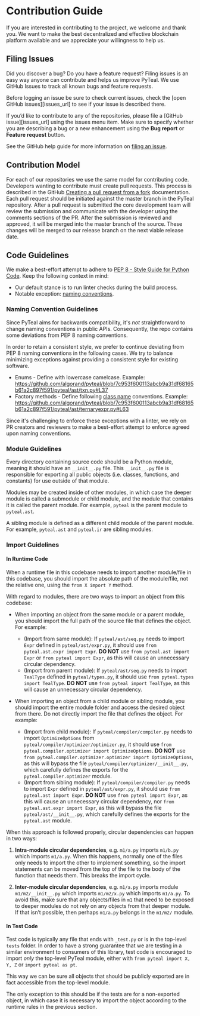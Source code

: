 # Contribution Guide

If you are interested in contributing to the project, we welcome and thank you. We want to make the best decentralized and effective blockchain platform available and we appreciate your willingness to help us.

## Filing Issues

Did you discover a bug? Do you have a feature request? Filing issues is an easy way anyone can contribute and helps us improve PyTeal. We use GitHub Issues to track all known bugs and feature requests.

Before logging an issue be sure to check current issues, check the [open GitHub issues][issues_url] to see if your issue is described there.

If you’d like to contribute to any of the repositories, please file a [GitHub issue][issues_url] using the issues menu item. Make sure to specify whether you are describing a bug or a new enhancement using the **Bug report** or **Feature request** button.

See the GitHub help guide for more information on [filing an issue](https://help.github.com/en/articles/creating-an-issue).

## Contribution Model

For each of our repositories we use the same model for contributing code. Developers wanting to  contribute must create pull requests. This process is described in the GitHub [Creating a pull request from a fork](https://help.github.com/en/articles/creating-a-pull-request-from-a-fork) documentation. Each pull request should be initiated against the master branch in the PyTeal repository.  After a pull request is submitted the core development team will review the submission and communicate with the developer using the comments sections of the PR. After the submission is reviewed and approved, it will be merged into the master branch of the source. These changes will be merged to our release branch on the next viable release date.

## Code Guidelines

We make a best-effort attempt to adhere to [PEP 8 - Style Guide for Python Code](https://www.python.org/dev/peps/pep-0008/).  Keep the following context in mind:
* Our default stance is to run linter checks during the build process.
* Notable exception:  [naming conventions](https://peps.python.org/pep-0008/#naming-conventions).

### Naming Convention Guidelines
Since PyTeal aims for backwards compatibility, it's _not_ straightforward to change naming conventions in public APIs.  Consequently, the repo contains some deviations from PEP 8 naming conventions.

In order to retain a consistent style, we prefer to continue deviating from PEP 8 naming conventions in the following cases.  We try to balance minimizing exceptions against providing a consistent style for existing software.
* Enums - Define with lowercase camelcase.  Example:  https://github.com/algorand/pyteal/blob/7c953f600113abcb9a31df68165b61a2c897f591/pyteal/ast/txn.py#L37
* Factory methods - Define following [class name](https://peps.python.org/pep-0008/#class-names) conventions.  Example:  https://github.com/algorand/pyteal/blob/7c953f600113abcb9a31df68165b61a2c897f591/pyteal/ast/ternaryexpr.py#L63

Since it's challenging to enforce these exceptions with a linter, we rely on PR creators and reviewers to make a best-effort attempt to enforce agreed upon naming conventions.

### Module Guidelines

Every directory containing source code should be a Python module, meaning it should have an `__init__.py` file. This `__init__.py` file is responsible for exporting all public objects (i.e. classes, functions, and constants) for use outside of that module.

Modules may be created inside of other modules, in which case the deeper module is called a submodule or child module, and the module that contains it is called the parent module. For example, `pyteal` is the parent module to `pyteal.ast`.

A sibling module is defined as a different child module of the parent module. For example, `pyteal.ast` and `pyteal.ir` are sibling modules.

### Import Guidelines

#### In Runtime Code

When a runtime file in this codebase needs to import another module/file in this codebase, you should import the absolute path of the module/file, not the relative one, using the `from X import Y` method.

With regard to modules, there are two ways to import an object from this codebase:

* When importing an object from the same module or a parent module, you should import the full path of the source file that defines the object. For example:
    * (Import from same module): If `pyteal/ast/seq.py` needs to import `Expr` defined in `pyteal/ast/expr.py`, it should use `from pyteal.ast.expr import Expr`. **DO NOT** use `from pyteal.ast import Expr` or `from pyteal import Expr`, as this will cause an unnecessary circular dependency.
    * (Import from parent module): If `pyteal/ast/seq.py` needs to import `TealType` defined in `pyteal/types.py`, it should use `from pyteal.types import TealType`. **DO NOT** use `from pyteal import TealType`, as this will cause an unnecessary circular dependency.

* When importing an object from a child module or sibling module, you should import the entire module folder and access the desired object from there. Do not directly import the file that defines the object. For example:
    * (Import from child module): If `pyteal/compiler/compiler.py` needs to import `OptimizeOptions` from `pyteal/compiler/optimizer/optimizer.py`, it should use `from pyteal.compiler.optimizer import OptimizeOptions`. **DO NOT** use `from pyteal.compiler.optimizer.optimizer import OptimizeOptions`, as this will bypass the file `pyteal/compiler/optimizer/__init__.py`, which carefully defines the exports for the `pyteal.compiler.optimizer` module.
    * (Import from sibling module): If `pyteal/compiler/compiler.py` needs to import `Expr` defined in `pyteal/ast/expr.py`, it should use `from pyteal.ast import Expr`. **DO NOT** use `from pyteal import Expr`, as this will cause an unnecessary circular dependency, nor `from pyteal.ast.expr import Expr`, as this will bypass the file `pyteal/ast/__init__.py`, which carefully defines the
    exports for the `pyteal.ast` module.

When this approach is followed properly, circular dependencies can happen in two ways:
1. **Intra-module circular dependencies**, e.g. `m1/a.py` imports `m1/b.py` which imports `m1/a.py`. 
   When this happens, normally one of the files only needs to import the other to implement something,
   so the import statements can be moved from the top of the file to the body of the function that
   needs them. This breaks the import cycle.

2. **Inter-module circular dependencies**, e.g. `m1/a.py` imports module `m1/m2/__init__.py` which 
   imports `m1/m2/x.py` which imports `m1/a.py`. To avoid this, make sure that any objects/files in
   `m1` that need to be exposed to deeper modules do not rely on any objects from that deeper module.
   If that isn’t possible, then perhaps `m1/a.py` belongs in the `m1/m2/` module.

#### In Test Code

Test code is typically any file that ends with `_test.py` or is in the top-level `tests` folder. In
order to have a strong guarantee that we are testing in a similar environment to consumers of this
library, test code is encouraged to import _only_ the top-level PyTeal module, either with
`from pyteal import X, Y, Z` or `import pyteal as pt`.

This way we can be sure all objects that should be publicly exported are in fact accessible from the top-level module.

The only exception to this should be if the tests are for a non-exported object, in which case it is
necessary to import the object according to the runtime rules in the previous section.
